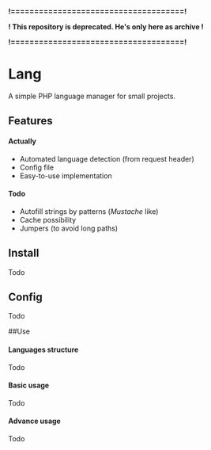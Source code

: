 **!=====================================!**

**! This repository is deprecated. He's only here as archive !**

**!=====================================!**

# Lang

A simple PHP language manager for small projects.

## Features

#### Actually

- Automated language detection (from request header)
- Config file
- Easy-to-use implementation

#### Todo

- Autofill strings by patterns (*Mustache* like)
- Cache possibility
- Jumpers (to avoid long paths)

## Install

Todo

## Config

Todo

##Use

#### Languages structure

Todo

#### Basic usage

Todo

#### Advance usage

Todo
